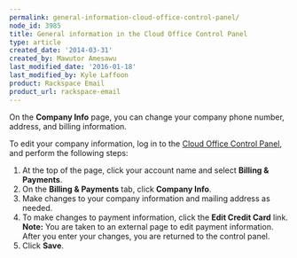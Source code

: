 ```yaml
---
permalink: general-information-cloud-office-control-panel/
node_id: 3985
title: General information in the Cloud Office Control Panel
type: article
created_date: '2014-03-31'
created_by: Mawutor Amesawu
last_modified_date: '2016-01-18'
last_modified_by: Kyle Laffoon
product: Rackspace Email
product_url: rackspace-email
---
```


On the **Company Info** page, you can change your company phone number, address, and billing information.

To edit your company information, log in to the [Cloud Office Control
Panel](https://cp.rackspace.com), and perform the following
steps:

1.  At the top of the page, click your account name and select **Billing & Payments**.
2.  On the **Billing & Payments** tab, click **Company Info**.
3.  Make changes to your company information and mailing address as needed.
4.  To make changes to payment information, click the **Edit Credit Card** link.
    **Note:** You are taken to an external page to edit payment information. After you enter your changes, you are returned to the control panel.
5.  Click **Save**.
